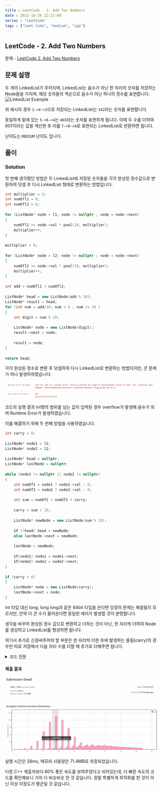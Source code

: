 ```yaml
---
title : LeetCode - 2. Add Two Numbers
date : 2021-10-26 22:21:00
series : "LeetCode"
tags : ["Leet Code", "medium", "cpp"]
---
```


## LeetCode - 2. Add Two Numbers
문제 - [LeetCode 2. Add Two Numbers](https://leetcode.com/problems/add-two-numbers/)

## 문제 설명
두 개의 LinkedList가 주어지며, LinkedList는 음수가 아닌 한 자리의 숫자를 저장하는 Node들을 가지며, 해당 숫자들의 역순으로 음수가 아닌 하나의 정수를 표현합니다.
![LinkedList Example](https://assets.leetcode.com/uploads/2020/10/02/addtwonumber1.jpg)

위 예시의 경우 `2->4->3`으로 저장되는 LinkedList는 `342`라는 숫자를 표현합니다.

동일하게 밑에 있는 `5->6->4`는 `465`라는 숫자를 표현하게 됩니다. 이때 두 수를 더하여 807이라는 값을 계산한 후 이를 `7->0->8`로 표현되는 LinkedList로 반환하면 됩니다.

난이도는 `MEDIUM` 난이도 입니다.

## 풀이
### Solution

첫 번째 생각했던 방법은 두 LinkedList에 저장된 숫자들을 각각 완성된 정수값으로 변환하여 덧셈 후 다시 LinkedList 형태로 변환하는 방법입니다.

```cpp
int multiplier = 0;
int numOfl1 = 0;
int numOfl2 = 0;

for (ListNode* node = l1; node != nullptr ; node = node->next)
{
    numOfl1 += node->val * powl(10, multiplier);
    multiplier++;
}

multiplier = 0;

for (ListNode* node = l2; node != nullptr ; node = node->next)
{
    numOfl2 += node->val * powl(10, multiplier);
    multiplier++;
}

int add = numOfl1 + numOfl2;

ListNode* head = new ListNode(add % 10);
ListNode* result = head;
for (int num = add/10; num > 0 ; num /= 10 )
{
    int digit = num % 10;

    ListNode* node = new ListNode(digit);
    result->next = node;

    result = node;
}

return head;
```

각각 완성된 정수로 변환 후 덧셈하여 다시 LinkedList로 변환하는 방법이지만, 큰 문제가 하나 발생하하였습니다.

![overflow](./assets/images/leet_code/2.add_two_number/overflow.webp)

코드의 실행 결과 int형의 범위를 넘는 값이 입력된 경우 overflow가 발생해 음수가 되며 Runtime Error가 발생하였습니다.

이를 해결하기 위해 두 번째 방법을 사용하였습니다.

```cpp
int carry = 0;

ListNode* node1 = l1;
ListNode* node2 = l2;

ListNode* head = nullptr;
ListNode* lastNode = nullptr;

while (node1 != nullptr || node2 != nullptr)
{
    int numOf1 = node1 ? node1->val : 0;
    int numOf2 = node2 ? node2->val : 0;

    int sum = numOf1 + numOf2 + carry;

    carry = sum / 10;

    ListNode* newNode = new ListNode(sum % 10);

    if (!head) head = newNode;
    else lastNode->next = newNode;

    lastNode = newNode;

    if(node1) node1 = node1->next;
    if(node2) node2 = node2->next;
}

if (carry > 0)
{
    ListNode* node = new ListNode(carry);
    lastNode->next = node;
}
```

int 타입 대신 long, long long과 같은 64bit 타입을 쓴다면 당장의 문제는 해결될지 모르지만, 만약 더 큰 수가 들어온다면 동일한 에러가 발생할 것이 분명합니다.

생각을 바꾸어 완성된 정수 값으로 변환하고 더하는 것이 아닌, 한 자리씩 더하여 Node를 생성하고 LinkedList를 형성하면 됩니다.

여기서 추가로 신경써주어야 할 부분은 한 자리씩 더한 후에 발생하는 올림(carry)의 경우만 따로 저장해서 다음 자리 수를 더할 때 추가로 더해주면 됩니다.

<details>
<summary>코드 전문</summary>
    
```cpp
class Solution {
public:
    ListNode* addTwoNumbers(ListNode* l1, ListNode* l2) 
    {
        int carry = 0;

        ListNode* node1 = l1;
        ListNode* node2 = l2;

        ListNode* head = nullptr;
        ListNode* lastNode = nullptr;

        while (node1 != nullptr || node2 != nullptr)
        {
            int numOf1 = node1 ? node1->val : 0;
            int numOf2 = node2 ? node2->val : 0;

            int sum = numOf1 + numOf2 + carry;

            carry = sum / 10;

            ListNode* newNode = new ListNode(sum % 10);

            if (!head) head = newNode;
            else lastNode->next = newNode;

            lastNode = newNode;

            if(node1) node1 = node1->next;
            if(node2) node2 = node2->next;
        }

        if (carry > 0)
        {
            ListNode* node = new ListNode(carry);
            lastNode->next = node;
        }
    
        return head;
    }
};
```

</details>

#### 제출 결과
![Result](./assets/images/leet_code/2.add_two_number/result.webp)

실행 시간은 28ms, 메모리 사용량은 71.4MB로 측정되었습니다. 

다른 C++ 제출자보다 80% 좋은 속도를 보여주었다고 되어있는데, 더 빠른 속도의 코드를 확인해보니 거의 다 비슷비슷 한 것 같습니다. 정말 특별하게 최적화를 한 것이 아닌 이상 이정도가 평균일 것 같습니다.